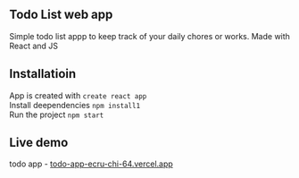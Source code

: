 ## Todo List web app 
Simple todo list appp to keep track of your daily chores or works. Made with React and JS

## Installatioin
App is created with `create react app`\
Install deependencies `npm install1`\
Run the project `npm start`

## Live demo 
todo app - [todo-app-ecru-chi-64.vercel.app](https://todo-app-ecru-chi-64.vercel.app/)
